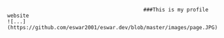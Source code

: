                                                 ###This is my profile website 
    ![...](https://github.com/eswar2001/eswar.dev/blob/master/images/page.JPG)
